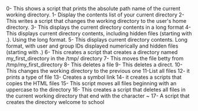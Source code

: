 0- This shows a script that prints the absolute path name of the current working directory.
1- Display the contents list of your current directory
2- This writes a script that changes the working directory to the user's home directory.
3- This displays the current directory contents in a long format
4- This displays current directory contents, including hidden files (starting with .). Using the long format.
5- This displays current directory contents. Long format, with user and group IDs displayed numerically and hidden files (starting with .)
6- This creates a script that creates a directory named my_first_directory in the /tmp/ directory
7- This moves the file betty from /tmp/my_first_directory
8- This deletes a file
9- This deletes a direct.
10- This changes the working directory to the previous one
11-List all files
12- it prints a type of file
13- Creates a symbol link
14- it creates a scripts that copies the HTML files
15- This script moves all files beginning with an uppercase to the directory
16- This creates a script that deletes all files in the current working directory that end with the character ~
17- A script that creates the directory welcome to school
